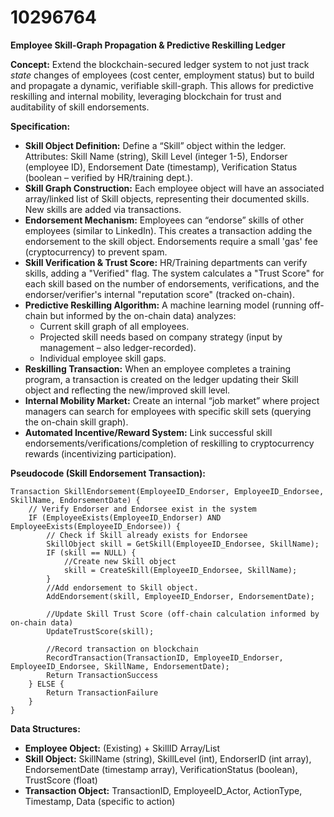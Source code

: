 # 10296764

**Employee Skill-Graph Propagation & Predictive Reskilling Ledger**

**Concept:** Extend the blockchain-secured ledger system to not just track *state* changes of employees (cost center, employment status) but to build and propagate a dynamic, verifiable skill-graph. This allows for predictive reskilling and internal mobility, leveraging blockchain for trust and auditability of skill endorsements.

**Specification:**

*   **Skill Object Definition:** Define a “Skill” object within the ledger. Attributes: Skill Name (string), Skill Level (integer 1-5), Endorser (employee ID), Endorsement Date (timestamp), Verification Status (boolean – verified by HR/training dept.).
*   **Skill Graph Construction:** Each employee object will have an associated array/linked list of Skill objects, representing their documented skills.  New skills are added via transactions.
*   **Endorsement Mechanism:**  Employees can “endorse” skills of other employees (similar to LinkedIn).  This creates a transaction adding the endorsement to the skill object. Endorsements require a small 'gas' fee (cryptocurrency) to prevent spam.
*   **Skill Verification & Trust Score:** HR/Training departments can verify skills, adding a "Verified" flag. The system calculates a "Trust Score" for each skill based on the number of endorsements, verifications, and the endorser/verifier's internal "reputation score" (tracked on-chain).
*   **Predictive Reskilling Algorithm:** A machine learning model (running off-chain but informed by the on-chain data) analyzes:
    *   Current skill graph of all employees.
    *   Projected skill needs based on company strategy (input by management – also ledger-recorded).
    *   Individual employee skill gaps.
*   **Reskilling Transaction:** When an employee completes a training program, a transaction is created on the ledger updating their Skill object and reflecting the new/improved skill level.
*   **Internal Mobility Market:**  Create an internal “job market” where project managers can search for employees with specific skill sets (querying the on-chain skill graph).
*   **Automated Incentive/Reward System:** Link successful skill endorsements/verifications/completion of reskilling to cryptocurrency rewards (incentivizing participation).

**Pseudocode (Skill Endorsement Transaction):**

```
Transaction SkillEndorsement(EmployeeID_Endorser, EmployeeID_Endorsee, SkillName, EndorsementDate) {
    // Verify Endorser and Endorsee exist in the system
    IF (EmployeeExists(EmployeeID_Endorser) AND EmployeeExists(EmployeeID_Endorsee)) {
        // Check if Skill already exists for Endorsee
        SkillObject skill = GetSkill(EmployeeID_Endorsee, SkillName);
        IF (skill == NULL) {
            //Create new Skill object
            skill = CreateSkill(EmployeeID_Endorsee, SkillName);
        }
        //Add endorsement to Skill object.
        AddEndorsement(skill, EmployeeID_Endorser, EndorsementDate);

        //Update Skill Trust Score (off-chain calculation informed by on-chain data)
        UpdateTrustScore(skill);

        //Record transaction on blockchain
        RecordTransaction(TransactionID, EmployeeID_Endorser, EmployeeID_Endorsee, SkillName, EndorsementDate);
        Return TransactionSuccess
    } ELSE {
        Return TransactionFailure
    }
}
```

**Data Structures:**

*   **Employee Object:** (Existing) + SkillID Array/List
*   **Skill Object:** SkillName (string), SkillLevel (int), EndorserID (int array), EndorsementDate (timestamp array), VerificationStatus (boolean), TrustScore (float)
*   **Transaction Object:** TransactionID, EmployeeID_Actor, ActionType, Timestamp, Data (specific to action)